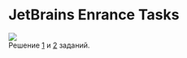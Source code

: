 # JetBrains Enrance Tasks

![](https://github.com/anatolyefimov/jb-entrance-task/workflows/Continious%20Integration/badge.svg)  
Решение [1](https://github.com/anatolyefimov/jb-entrance-task/tree/master/Task%201) и [2](https://github.com/anatolyefimov/jb-entrance-task/tree/master/Task%202) заданий.